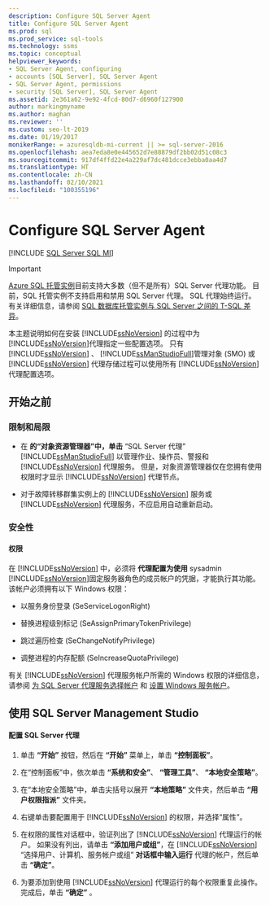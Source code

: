 ```yaml
---
description: Configure SQL Server Agent
title: Configure SQL Server Agent
ms.prod: sql
ms.prod_service: sql-tools
ms.technology: ssms
ms.topic: conceptual
helpviewer_keywords:
- SQL Server Agent, configuring
- accounts [SQL Server], SQL Server Agent
- SQL Server Agent, permissions
- security [SQL Server], SQL Server Agent
ms.assetid: 2e361a62-9e92-4fcd-80d7-d6960f127900
author: markingmyname
ms.author: maghan
ms.reviewer: ''
ms.custom: seo-lt-2019
ms.date: 01/19/2017
monikerRange: = azuresqldb-mi-current || >= sql-server-2016
ms.openlocfilehash: aea7eda8e0e445652d7e88879df2bb02d51c08c3
ms.sourcegitcommit: 917df4ffd22e4a229af7dc481dcce3ebba0aa4d7
ms.translationtype: HT
ms.contentlocale: zh-CN
ms.lasthandoff: 02/10/2021
ms.locfileid: "100355196"
---
```

# <a name="configure-sql-server-agent"></a>Configure SQL Server Agent

[!INCLUDE [SQL Server SQL MI](../../includes/applies-to-version/sql-asdbmi.md)]

> [!IMPORTANT]  
> [Azure SQL 托管实例](/azure/sql-database/sql-database-managed-instance)目前支持大多数（但不是所有）SQL Server 代理功能。 目前，SQL 托管实例不支持启用和禁用 SQL Server 代理。 SQL 代理始终运行。 有关详细信息，请参阅 [SQL 数据库托管实例与 SQL Server 之间的 T-SQL 差异](/azure/sql-database/sql-database-managed-instance-transact-sql-information#sql-server-agent)。

本主题说明如何在安装 [!INCLUDE[ssNoVersion](../../includes/ssnoversion-md.md)] 的过程中为 [!INCLUDE[ssNoVersion](../../includes/ssnoversion-md.md)]代理指定一些配置选项。 只有 [!INCLUDE[ssNoVersion](../../includes/ssnoversion-md.md)] 、 [!INCLUDE[ssManStudioFull](../../includes/ssmanstudiofull-md.md)]管理对象 (SMO) 或 [!INCLUDE[ssNoVersion](../../includes/ssnoversion-md.md)] 代理存储过程可以使用所有 [!INCLUDE[ssNoVersion](../../includes/ssnoversion-md.md)] 代理配置选项。  
  
## <a name="before-you-begin"></a><a name="BeforeYouBegin"></a>开始之前  
  
### <a name="limitations-and-restrictions"></a><a name="Restrictions"></a>限制和局限  
  
-   在 **的“对象资源管理器”中，单击** “SQL Server 代理” [!INCLUDE[ssManStudioFull](../../includes/ssmanstudiofull-md.md)] 以管理作业、操作员、警报和 [!INCLUDE[ssNoVersion](../../includes/ssnoversion-md.md)] 代理服务。 但是，对象资源管理器仅在您拥有使用权限时才显示 [!INCLUDE[ssNoVersion](../../includes/ssnoversion-md.md)] 代理节点。  
  
-   对于故障转移群集实例上的 [!INCLUDE[ssNoVersion](../../includes/ssnoversion-md.md)] 服务或 [!INCLUDE[ssNoVersion](../../includes/ssnoversion-md.md)] 代理服务，不应启用自动重新启动。  
  
### <a name="security"></a><a name="Security"></a>安全性  
  
#### <a name="permissions"></a><a name="Permissions"></a>权限  
在 [!INCLUDE[ssNoVersion](../../includes/ssnoversion-md.md)] 中，必须将 **代理配置为使用** sysadmin [!INCLUDE[ssNoVersion](../../includes/ssnoversion-md.md)]固定服务器角色的成员帐户的凭据，才能执行其功能。 该帐户必须拥有以下 Windows 权限：  
  
-   以服务身份登录 (SeServiceLogonRight)  
  
-   替换进程级别标记 (SeAssignPrimaryTokenPrivilege)  
  
-   跳过遍历检查 (SeChangeNotifyPrivilege)  
  
-   调整进程的内存配额 (SeIncreaseQuotaPrivilege)  
  
有关 [!INCLUDE[ssNoVersion](../../includes/ssnoversion-md.md)] 代理服务帐户所需的 Windows 权限的详细信息，请参阅 [为 SQL Server 代理服务选择帐户](../../ssms/agent/select-an-account-for-the-sql-server-agent-service.md) 和 [设置 Windows 服务帐户](../../database-engine/configure-windows/configure-windows-service-accounts-and-permissions.md)。  
  
## <a name="using-sql-server-management-studio"></a><a name="SSMSProcedure"></a>使用 SQL Server Management Studio  
  
#### <a name="to-configure-sql-server-agent"></a>配置 SQL Server 代理  
  
1.  单击 **“开始”** 按钮，然后在 **“开始”**  菜单上，单击 **“控制面板”**。  
  
2.  在“控制面板”中，依次单击 **“系统和安全”**、 **“管理工具”**、 **“本地安全策略”**。  
  
3.  在“本地安全策略”中，单击尖括号以展开 **“本地策略”** 文件夹，然后单击 **“用户权限指派”** 文件夹。  
  
4.  右键单击要配置用于 [!INCLUDE[ssNoVersion](../../includes/ssnoversion-md.md)] 的权限，并选择“属性”。  
  
5.  在权限的属性对话框中，验证列出了 [!INCLUDE[ssNoVersion](../../includes/ssnoversion-md.md)] 代理运行的帐户。 如果没有列出，请单击 **“添加用户或组”**，在 [!INCLUDE[ssNoVersion](../../includes/ssnoversion-md.md)] “选择用户、计算机、服务帐户或组” **对话框中输入运行** 代理的帐户，然后单击 **“确定”**。  
  
6.  为要添加到使用 [!INCLUDE[ssNoVersion](../../includes/ssnoversion-md.md)] 代理运行的每个权限重复此操作。 完成后，单击 **“确定”** 。  
